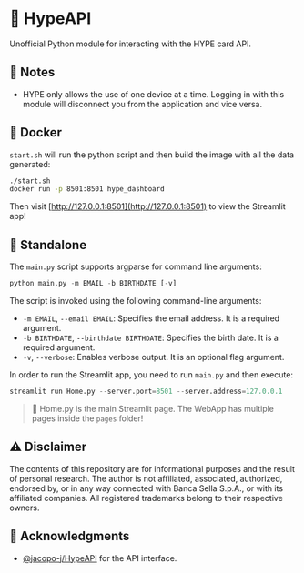 # 🌟 HypeAPI

Unofficial Python module for interacting with the HYPE card API.

## 📝 Notes
- HYPE only allows the use of one device at a time. Logging in with this module will disconnect you from the application and vice versa.

## 🐳 Docker
`start.sh` will run the python script and then build the image with all the data generated:
```sh
./start.sh
docker run -p 8501:8501 hype_dashboard
```
Then visit [http://127.0.0.1:8501](http://127.0.0.1:8501) to view the Streamlit app!

## 🚀 Standalone
The `main.py` script supports argparse for command line arguments:
```python
python main.py -m EMAIL -b BIRTHDATE [-v]
```
The script is invoked using the following command-line arguments:
- `-m EMAIL`, `--email EMAIL`: Specifies the email address. It is a required argument.
- `-b BIRTHDATE`, `--birthdate BIRTHDATE`: Specifies the birth date. It is a required argument.
- `-v`, `--verbose`: Enables verbose output. It is an optional flag argument.

In order to run the Streamlit app, you need to run `main.py` and then execute:
```python
streamlit run Home.py --server.port=8501 --server.address=127.0.0.1
```
> 📄 Home.py is the main Streamlit page. The WebApp has multiple pages inside the `pages` folder!

## ⚠️ Disclaimer
The contents of this repository are for informational purposes and the result of personal research. The author is not affiliated, associated, authorized, endorsed by, or in any way connected with Banca Sella S.p.A., or with its affiliated companies. All registered trademarks belong to their respective owners.

## 🙏 Acknowledgments
- [@jacopo-j/HypeAPI](https://github.com/jacopo-j/HypeAPI) for the API interface.